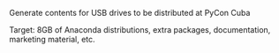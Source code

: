 Generate contents for USB drives to be distributed at PyCon Cuba

Target: 8GB of Anaconda distributions, extra packages, documentation,
marketing material, etc.
